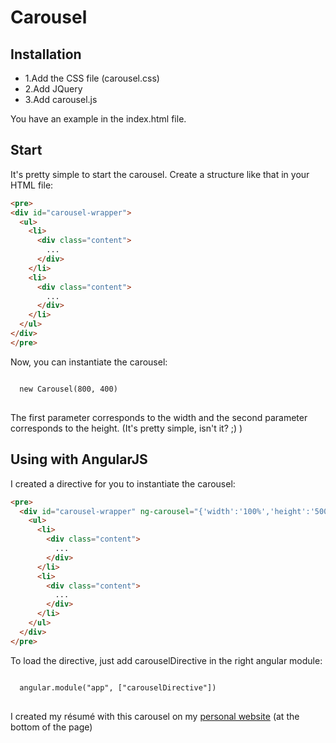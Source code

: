 <h1>Carousel</h1>

<h2>Installation</h2>

<ul>
  <li>1.Add the CSS file (carousel.css)</li>
  <li>2.Add JQuery</li>
  <li>3.Add carousel.js</li>
</ul>
You have an example in the index.html file.

<h2>Start</h2>

It's pretty simple to start the carousel. Create a structure like that in your HTML file:

```html
<pre>
<div id="carousel-wrapper">
  <ul>
    <li>
      <div class="content">
        ...
      </div>
    </li>
    <li>
      <div class="content">
        ...
      </div>
    </li>
  </ul>
</div>
</pre>
```

Now, you can instantiate the carousel:
<pre>
<code>
  new Carousel(800, 400)
</code>
</pre>

The first parameter corresponds to the width and the second parameter corresponds to the height. (It's pretty simple, isn't it? ;) )

<h2>Using with AngularJS</h2>

I created a directive for you to instantiate the carousel:
```html
<pre>
  <div id="carousel-wrapper" ng-carousel="{'width':'100%','height':'500px'}">
    <ul>
      <li>
        <div class="content">
          ...
        </div>
      </li>
      <li>
        <div class="content">
          ...
        </div>
      </li>
    </ul>
  </div>
</pre>
```

To load the directive, just add carouselDirective in the right angular module:
<pre>
<code>
  angular.module("app", ["carouselDirective"])
</code>
</pre>

I created my résumé with this carousel on my <a href="http://www.remi-michel.fr" target="_blank">personal website</a> (at the bottom of the page)
